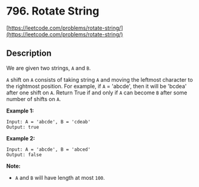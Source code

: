 # 796. Rotate String

[https://leetcode.com/problems/rotate-string/](https://leetcode.com/problems/rotate-string/)

## Description

We are given two strings, `A` and `B`.

`A` shift on `A` consists of taking string `A` and moving the leftmost character to the rightmost position. For example, if `A` = 'abcde', then it will be 'bcdea' after one shift on `A`. Return True if and only if `A` can become `B` after some number of shifts on `A`.

**Example 1:**

    Input: A = 'abcde', B = 'cdeab'
    Output: true

**Example 2:**

    Input: A = 'abcde', B = 'abced'
    Output: false

**Note:**

* `A` and `B` will have length at most `100`.

